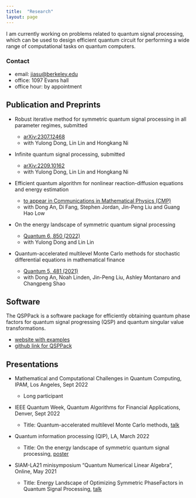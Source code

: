 ```yaml
---
title:  "Research"
layout: page
---
```


I am currently working on problems related to quantum signal processing, which can be used to design efficient quantum
circuit for performing a wide range of computational tasks on quantum computers.


### Contact

- email: jiasu@berkeley.edu
- office: 1097 Evans hall
- office hour: by appointment


## Publication and Preprints

- Robust iterative method for symmetric quantum signal processing in all parameter regimes, submitted
  - [arXiv:2307.12468](https://arxiv.org/pdf/2307.12468.pdf)
  - with Yulong Dong, Lin Lin and Hongkang Ni

- Infinite quantum signal processing, submitted
  - [arXiv:2209.10162](https://arxiv.org/abs/2209.10162)
  - with Yulong Dong, Lin Lin and Hongkang Ni

- Efficient quantum algorithm for nonlinear reaction-diffusion equations and energy estimation
  - [to appear in Communications in Mathematical Physics (CMP)](https://arxiv.org/abs/2205.01141)
  - with Dong An, Di Fang, Stephen Jordan, Jin-Peng Liu and Guang Hao Low

- On the energy landscape of symmetric quantum signal processing
  - [Quantum 6, 850 (2022)](https://quantum-journal.org/papers/q-2022-11-03-850/)
  - with Yulong Dong and Lin Lin

- Quantum-accelerated multilevel Monte Carlo methods for stochastic differential equations in mathematical finance
  - [Quantum 5, 481 (2021)](https://quantum-journal.org/papers/q-2021-06-24-481/)
  - with Dong An, Noah Linden, Jin-Peng Liu, Ashley Montanaro and Changpeng Shao
 
## Software 
The QSPPack is a software package for efficiently obtaining quantum phase factors for quantum signal progressing (QSP) and quantum singular value transformations. 
  - [website with examples](https://qsppack.gitbook.io/qsppack)
  - [github link for QSPPack](https://github.com/qsppack/QSPPACK)

## Presentations
- Mathematical and Computational Challenges in Quantum Computing, IPAM, Los Angeles, Sept 2022
  - Long participant

- IEEE Quantum Week, Quantum Algorithms for Financial Applications, Denver, Sept 2022
  - Title: Quantum-accelerated multilevel Monte Carlo methods, [talk](/file/IEEE.pdf)

- Quantum information processing (QIP), LA, March 2022
  - Title: On the energy landscape of symmetric quantum signal processing, [poster](/file/QIP_poster.pdf)

- SIAM-LA21 minisymposium “Quantum Numerical Linear Algebra”, Online, May 2021
  - Title: Energy Landscape of Optimizing Symmetric PhaseFactors in Quantum Signal Processing, [talk](/file/siam_mini_symposium.pdf)

